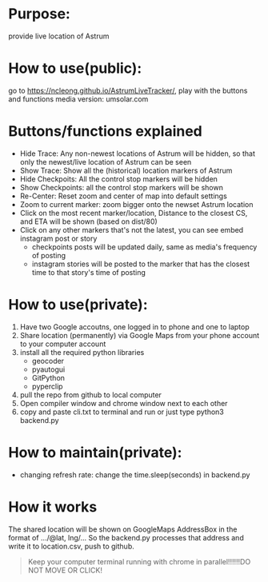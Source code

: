 # Purpose: 
provide live location of Astrum
# How to use(public):
go to https://ncleong.github.io/AstrumLiveTracker/, play with the buttons and functions
media version: umsolar.com
# Buttons/functions explained
- Hide Trace: Any non-newest locations of Astrum will be hidden, so that only the newest/live location of Astrum can be seen
- Show Trace: Show all the (historical) location markers of Astrum
- Hide Checkpoits: All the control stop markers will be hidden
- Show Checkpoints: all the control stop markers will be shown
- Re-Center: Reset zoom and center of map into default settings 
- Zoom to current marker: zoom bigger onto the newset Astrum location
- Click on the most recent marker/location, Distance to the closest CS, and ETA will be shown (based on dist/80)
- Click on any other markers that's not the latest, you can see embed instagram post or story
   - checkpoints posts will be updated daily, same as media's frequency of posting
   - instagram stories will be posted to the marker that has the closest time to that story's time of posting
# How to use(private):
1. Have two Google accoutns, one logged in to phone and one to laptop
2. Share location (permanently) via Google Maps from your phone account to your computer account
3. install all the required python libraries
   - geocoder
   - pyautogui
   - GitPython
   - pyperclip
4. pull the repo from github to local computer
5. Open compiler window and chrome window next to each other
6. copy and paste cli.txt to terminal and run or just type python3 backend.py
# How to maintain(private):
- changing refresh rate: change the time.sleep(seconds) in backend.py
# How it works
The shared location will be shown on GoogleMaps AddressBox in the format of .../@lat, lng/... So the backend.py processes that address and write it to location.csv, push to github. 
> Keep your computer terminal running with chrome in parallel!!!!!!DO NOT MOVE OR CLICK!
